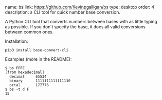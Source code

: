 name: bs
link: https://github.com/Kevinpgalligan/bs
type: desktop
order: 4
description: a CLI tool for quick number base conversion.

A Python CLI tool that converts numbers between bases with as little typing as possible. If you don't specify the base, it does all valid conversions between common ones.

Installation:

    pip3 install base-convert-cli

Examples (more in the README):

	$ bs FFFE
	[from hexadecimal]
	  decimal     65534
	  binary      1111111111111110
	  octal       177776
	$ bs -t d F
	15
